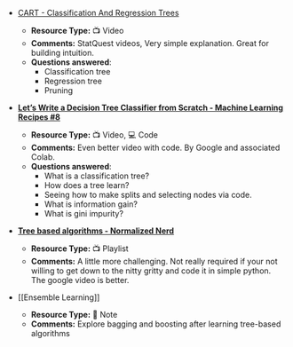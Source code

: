 - [CART - Classification And Regression Trees](https://www.youtube.com/playlist?list=PLblh5JKOoLUKAtDViTvRGFpphEc24M-QH)
	- **Resource Type:** 📺 Video
	- **Comments:** StatQuest videos, Very simple explanation. Great for building intuition.
	- **Questions answered**:
		- Classification tree
		- Regression tree
		- Pruning

- [**Let’s Write a Decision Tree Classifier from Scratch - Machine Learning Recipes #8**](https://www.youtube.com/watch?v=LDRbO9a6XPU)
   - **Resource Type:** 📺 Video, 💻 Code
   - **Comments:** Even better video with code. By Google and associated Colab.
   - **Questions answered**: 
	   - What is a classification tree?
	   - How does a tree learn?
	   - Seeing how to make splits and selecting nodes via code.
	   - What is information gain?
	   - What is gini impurity?

-  [**Tree based algorithms - Normalized Nerd**](https://www.youtube.com/playlist?list=PLM8wYQRetTxAl5FpMIJCcJbfZjSB0IeC_)
   - **Resource Type:** 📺 Playlist
   - **Comments:** A little more challenging. Not really required if your not willing to get down to the nitty gritty and code it in simple python. The google video is better.

- [[Ensemble Learning]]
   - **Resource Type:** 🔗 Note
   - **Comments:** Explore bagging and boosting after learning tree-based algorithms